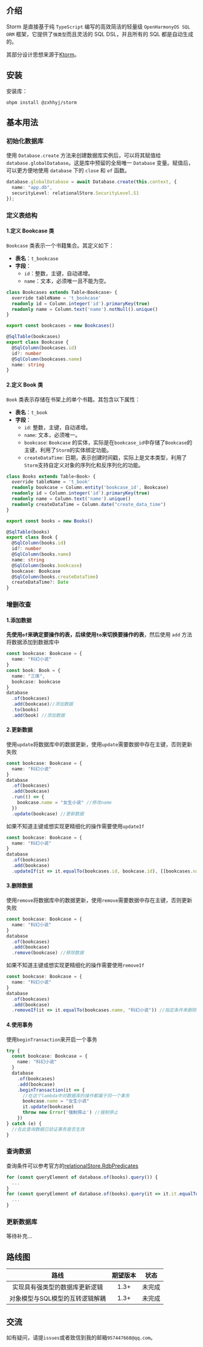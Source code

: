 ## 介绍

Storm 是直接基于纯 `TypeScript` 编写的高效简洁的轻量级 `OpenHarmonyOS SQL ORM` 框架，它提供了`强类型`而且灵活的 SQL
DSL，并且所有的 SQL 都是自动生成的。

其部分设计思想来源于[Ktorm](https://www.ktorm.org/zh-cn/)。

## 安装

安装库：

```text
ohpm install @zxhhyj/storm
```

## 基本用法

### 初始化数据库

使用 `Database.create` 方法来创建数据库实例后，可以将其赋值给 `database.globalDatabase`。这是库中预留的全局唯一 `Database`
变量。赋值后，可以更方便地使用 `database` 下的 `close` 和 `of` 函数。

```typescript
database.globalDatabase = await Database.create(this.context, {
  name: "app.db",
  securityLevel: relationalStore.SecurityLevel.S1
});
```

### 定义表结构

#### 1.定义 Bookcase 类

`Bookcase` 类表示一个书籍集合。其定义如下：

- **表名**：`t_bookcase`
- **字段**：
    - `id`：整数，主键，自动递增。
    - `name`：文本，必须唯一且不能为空。

```typescript
class Bookcases extends Table<Bookcase> {
  override tableName = 't_bookcase'
  readonly id = Column.integer('id').primaryKey(true)
  readonly name = Column.text('name').notNull().unique()
}

export const bookcases = new Bookcases()

@SqlTable(bookcases)
export class Bookcase {
  @SqlColumn(bookcases.id)
  id?: number
  @SqlColumn(bookcases.name)
  name: string
}
```

#### 2.定义 Book 类

`Book` 类表示存储在书架上的单个书籍。其包含以下属性：

- **表名**：`t_book`
- **字段**：
    - `id`: 整数，主键，自动递增。
    - `name`: 文本，必须唯一。
    - `bookcase`:  `Bookcase` 的实体，实际是在`bookcase_id`中存储了`Bookcase`的主键，利用了`Storm`的实体绑定功能。
    - `createDataTime`: 日期，表示创建时间戳，实际上是文本类型，利用了`Storm`支持自定义对象的序列化和反序列化的功能。

```typescript
class Books extends Table<Book> {
  override tableName = 't_book'
  readonly bookcase = Column.entity('bookcase_id', Bookcase)
  readonly id = Column.integer('id').primaryKey(true)
  readonly name = Column.text('name').unique()
  readonly createDataTime = Column.date("create_data_time")
}

export const books = new Books()

@SqlTable(books)
export class Book {
  @SqlColumn(books.id)
  id?: number
  @SqlColumn(books.name)
  name: string
  @SqlColumn(books.bookcase)
  bookcase: Bookcase
  @SqlColumn(books.createDataTime)
  createDataTime?: Date
}
```

### 增删改查

#### 1.添加数据

**先使用`of`来确定要操作的表，后续使用`to`来切换要操作的表**，然后使用 `add` 方法将数据添加到数据库中

```typescript
const bookcase: Bookcase = {
  name: "科幻小说"
}
const book: Book = {
  name: "三体",
  bookcase: bookcase
}
database
  .of(bookcases)
  .add(bookcase)//添加数据
  .to(books)
  .add(book) //添加数据
```

#### 2.更新数据

使用`update`将数据库中的数据更新，使用`update`需要数据中存在主键，否则更新失败

```typescript
const bookcase: Bookcase = {
  name: "科幻小说"
}
database
  .of(bookcases)
  .add(bookcase)
  .run(() => {
    bookcase.name = "女生小说" //修改name
  })
  .update(bookcase) //更新数据
```

如果不知道主键或想实现更精细化的操作需要使用`updateIf`

```typescript
const bookcase: Bookcase = {
  name: "科幻小说"
}
database
  .of(bookcases)
  .add(bookcase)
  .updateIf(it => it.equalTo(bookcases.id, bookcase.id), [[bookcases.name, "女生小说"]]) //指定更新某一项
```

#### 3.删除数据

使用`remove`将数据库中的数据更新，使用`remove`需要数据中存在主键，否则更新失败

```typescript
const bookcase: Bookcase = {
  name: "科幻小说"
}
database
  .of(bookcases)
  .add(bookcase)
  .remove(bookcase) //移除数据
```

如果不知道主键或想实现更精细化的操作需要使用`removeIf`

```typescript
const bookcase: Bookcase = {
  name: "科幻小说"
}
database
  .of(bookcases)
  .add(bookcase)
  .removeIf(it => it.equalTo(bookcases.name, "科幻小说")) //指定条件来删除数据
```

#### 4.使用事务

使用`beginTransaction`来开启一个事务

```typescript
try {
  const bookcase: Bookcase = {
    name: "科幻小说"
  }
  database
    .of(bookcases)
    .add(bookcase)
    .beginTransaction(it => {
      //在这个lambda中对数据库的操作都属于同一个事务
      bookcase.name = "女生小说"
      it.update(bookcase)
      throw new Error('强制停止') //强制停止
    })
} catch (e) {
  //在此查询数据已验证事务是否生效
}
```

### 查询数据

查询条件可以参考官方的[relationalStore.RdbPredicates](https://developer.huawei.com/consumer/cn/doc/harmonyos-references-V2/js-apis-data-relationalstore-0000001493744128-V2#ZH-CN_TOPIC_0000001523648806__rdbpredicates)

```typescript
for (const queryElement of database.of(books).query()) {
  ...
}
for (const queryElement of database.of(books).query(it => it.it.equalTo(bookcases.name, "科幻小说"))) {
  ...
}
```

### 更新数据库

等待补充...

## 路线图

|        路线         | 期望版本 | 状态  |
|:-----------------:|:----:|:---:|
|  实现具有强类型的数据库更新逻辑  | 1.3+ | 未完成 |
| 对象模型与SQL模型的互转逻辑解耦 | 1.3+ | 未完成 |

## 交流

如有疑问，请提`issues`或者致信到我的邮箱`957447668@qq.com`。